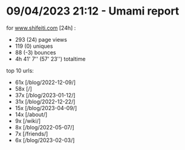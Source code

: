 # 09/04/2023 21:12 - Umami report
for www.shifeiti.com [24h] :

 - 293 (24) page views
 - 119 (0) uniques
 - 88 (-3) bounces
 - 4h 41' 7'' (57' 23'') totaltime


top 10 urls:
 - 61x [/blog/2022-12-09/]
 - 58x [/]
 - 37x [/blog/2023-01-12/]
 - 31x [/blog/2022-12-22/]
 - 15x [/blog/2023-04-09/]
 - 14x [/about/]
 - 9x [/wiki/]
 - 8x [/blog/2022-05-07/]
 - 7x [/friends/]
 - 6x [/blog/2023-02-03/]


